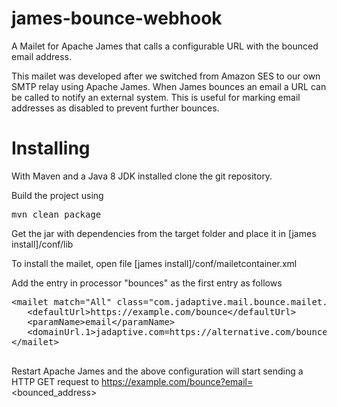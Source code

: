 # james-bounce-webhook
A Mailet for Apache James that calls a configurable URL with the bounced email address.

This mailet was developed after we switched from Amazon SES to our own SMTP relay using Apache James. When James bounces an email a URL can be called to notify an external system. This is useful for marking email addresses as disabled to prevent further bounces.

# Installing

With Maven and a Java 8 JDK installed clone the git repository.

Build the project using

<pre>mvn clean package</pre>

Get the jar with dependencies from the target folder and place it in [james install]/conf/lib

To install the mailet, open file [james install]/conf/mailetcontainer.xml

Add the entry in processor "bounces" as the first entry as follows

<pre>
&lt;mailet match="All" class="com.jadaptive.mail.bounce.mailet.BounceMailRemoteUpdate"&gt;
   &lt;defaultUrl&gt;https://example.com/bounce&lt;/defaultUrl&gt;
   &lt;paramName&gt;email&lt;/paramName&gt;
   &lt;domainUrl.1&gt;jadaptive.com=https://alternative.com/bounce&lt;/domainUrl.1&gt;
&lt;/mailet&gt;
   
</pre>

Restart Apache James and the above configuration will start sending a HTTP GET request to https://example.com/bounce?email=<bounced_address>

